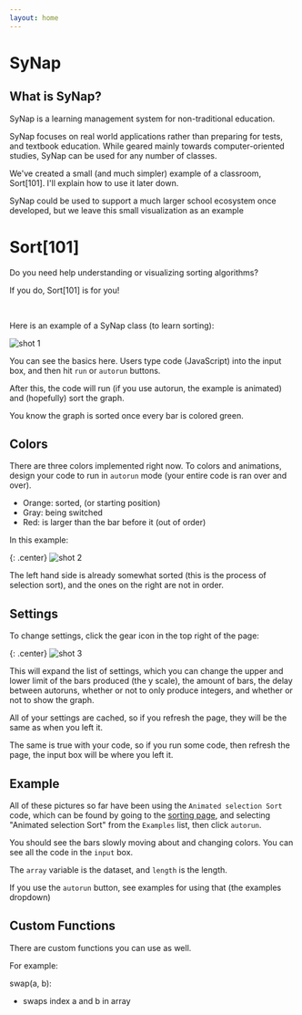 ```yaml
---
layout: home
---
```


# SyNap

## What is SyNap?

SyNap is a learning management system for non-traditional education.

SyNap focuses on real world applications rather than preparing for tests, and textbook education. While geared mainly towards computer-oriented studies, SyNap can be used for any number of classes.

We've created a small (and much simpler) example of a classroom, Sort[101]. I'll explain how to use it later down.

SyNap could be used to support a much larger school ecosystem once developed, but we leave this small visualization as an example


# Sort[101]

Do you need help understanding or visualizing sorting algorithms?

If you do, Sort[101] is for you!

<br/>

Here is an example of a SyNap class (to learn sorting):

![shot 1]({{site.baseurl}}images/shot1.png)

You can see the basics here. Users type code (JavaScript) into the input box, and then hit `run` or `autorun` buttons. 

After this, the code will run (if you use autorun, the example is animated) and (hopefully) sort the graph.

You know the graph is sorted once every bar is colored green.


## Colors

There are three colors implemented right now. To colors and animations, design your code to run in `autorun` mode (your entire code is ran over and over).

  * Orange: sorted, (or starting position)
  * Gray: being switched
  * Red: is larger than the bar before it (out of order)

In this example:

{: .center}
![shot 2]({{site.baseurl}}images/shot2.png)

The left hand side is already somewhat sorted (this is the process of selection sort), and the ones on the right are not in order.


## Settings

To change settings, click the gear icon in the top right of the page:

{: .center}
![shot 3]({{site.baseurl}}images/shot3.png)

This will expand the list of settings, which you can change the upper and lower limit of the bars produced (the y scale), the amount of bars, the delay between autoruns, whether or not to only produce integers, and whether or not to show the graph.

All of your settings are cached, so if you refresh the page, they will be the same as when you left it.

The same is true with your code, so if you run some code, then refresh the page, the input box will be where you left it.


## Example

All of these pictures so far have been using the `Animated selection Sort` code, which can be found by going to the [sorting page](./sorting/), and selecting "Animated selection Sort" from the `Examples` list, then click `autorun`.

You should see the bars slowly moving about and changing colors. You can see all the code in the `input` box.

The `array` variable is the dataset, and `length` is the length.

If you use the `autorun` button, see examples for using that (the examples dropdown)

## Custom Functions

There are custom functions you can use as well.

For example:

swap(a, b):

  * swaps index a and b in array


